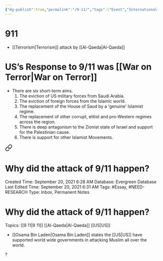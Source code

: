 ```yaml
---
{"dg-publish":true,"permalink":"/9-11/","tags":["Event","International-Conflict"]}
---
```


# 911
- [[Terrorism\|Terrorism]] attack by [[Al-Qaeda\|Al-Qaeda]]
# US’s Response to 9/11 was [[War on Terror\|War on Terror]]

- There are six short-term aims.
	1. The eviction of US military forces from Saudi Arabia.
	2. The eviction of foreign forces from the Islamic world.
	3. The replacement of the House of Saud by a 'genuine' Islamist regime.
	4. The replacement of other corrupt, elitist and pro-Western regimes across the region.
	5. There is deep antagonism to the Zionist state of Israel and support for the Palestinian cause.
	6. There is support for other Islamist Movements.


<div class="transclusion internal-embed is-loaded"><a class="markdown-embed-link" href="/why-did-the-attack-of-911-happen/" aria-label="Open link"><svg xmlns="http://www.w3.org/2000/svg" width="24" height="24" viewBox="0 0 24 24" fill="none" stroke="currentColor" stroke-width="2" stroke-linecap="round" stroke-linejoin="round" class="svg-icon lucide-link"><path d="M10 13a5 5 0 0 0 7.54.54l3-3a5 5 0 0 0-7.07-7.07l-1.72 1.71"></path><path d="M14 11a5 5 0 0 0-7.54-.54l-3 3a5 5 0 0 0 7.07 7.07l1.71-1.71"></path></svg></a><div class="markdown-embed">




# Why did the attack of 9/11 happen?

Created Time: September 20, 2021 6:28 AM
Database: Evergreen Database
Last Edited Time: September 20, 2021 6:31 AM
Tags: #Essay, #NEED-RESEARCH
Type: Inbox, Permanent Notes

# Why did the attack of 9/11 happen?

Topics: [[9 11\|9 11]] [[Al-Qaeda\|Al-Qaeda]] [[US\|US]]

- [[Osama Bin Laden\|Osama Bin Laden]] states the [[US\|US]] have supported world wide governments in attacking Muslim all over the world.

</div></div>
?